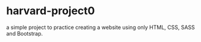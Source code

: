 # harvard-project0
a simple project to practice creating a website using only HTML, CSS, SASS and Bootstrap.
